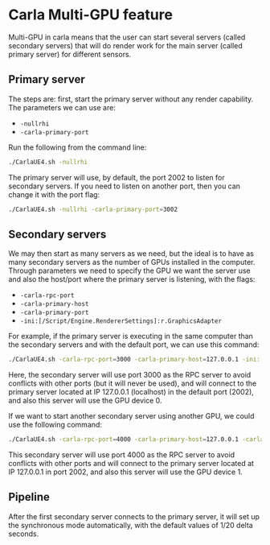 # Carla Multi-GPU feature

Multi-GPU in carla means that the user can  start several servers (called secondary servers) that will do render work for the main server (called primary server) for different sensors.

## Primary server

The steps are: first, start the primary server without any render capability. The parameters we can use are:

* `-nullrhi`
* `-carla-primary-port`

Run the following from the command line:

```sh
./CarlaUE4.sh -nullrhi
```

The primary server will use, by default, the port 2002 to listen for secondary servers. If you need to listen on another port, then you can change it with the port flag:

```sh
./CarlaUE4.sh -nullrhi -carla-primary-port=3002
```

## Secondary servers

We may then start as many servers as we need, but the ideal is to have as many secondary servers as the number of GPUs installed in the computer. Through parameters we need to specify the GPU we want the server use and also the host/port where the primary server is listening, with the flags:

  * `-carla-rpc-port`
  * `-carla-primary-host`
  * `-carla-primary-port`
  * `-ini:[/Script/Engine.RendererSettings]:r.GraphicsAdapter`

For example, if the primary server is executing in the same computer than the secondary servers and with the default port, we can use this command:

```sh
./CarlaUE4.sh -carla-rpc-port=3000 -carla-primary-host=127.0.0.1 -ini:[/Script/Engine.RendererSettings]:r.GraphicsAdapter=0
```

Here, the secondary server will use port 3000 as the RPC server to avoid conflicts with other ports (but it will never be used), and will connect to the primary server located at IP 127.0.0.1 (localhost) in the default port (2002), and also this server will use the GPU device 0.

If we want to start another secondary server using another GPU, we could use the following command:

```sh
./CarlaUE4.sh -carla-rpc-port=4000 -carla-primary-host=127.0.0.1 -carla-primary-port=2002 -ini:[/Script/Engine.RendererSettings]:r.GraphicsAdapter=1
```

This secondary server will use port 4000 as the RPC server to avoid conflicts with other ports and will connect to the primary server located at IP 127.0.0.1 in port 2002, and also this server will use the GPU device 1.

## Pipeline

After the first secondary server connects to the primary server, it will set up the synchronous mode automatically, with the default values of 1/20 delta seconds.

